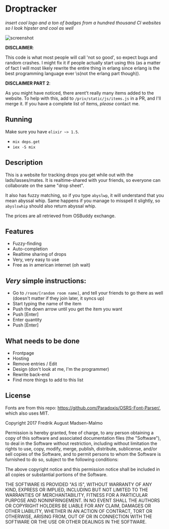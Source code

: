 # Droptracker

_insert cool logo and a ton of badges from a hundred thousand CI websites so I look hipster and cool as well_

![screenshot](https://i.imgur.com/1fhEaiX.png)

**DISCLAIMER**:

This code is what most people will call 'not so good', so expect bugs and random crashes. I might fix it if people actually start using this
(as a matter of fact I will most likely rewrite the entire thing in erlang since erlang is the best programming language ever \s(not the erlang part though)).

**DISCLAIMER PART 2**:

As you might have noticed, there arent't really many items added to the website. To help with this, add to `/priv/static/js/items.js` in a PR, and I'll merge it. If you have a complete list of items, _please_ contact me.

## Running

Make sure you have `elixir ~> 1.5`.

- `mix deps.get`
- `iex -S mix`

## Description

This is a website for tracking drops you get while out with the lads/lasses/mates. It is realtime-shared with your friends, so everyone can collaborate on the same "drop sheet".

It also has fuzzy matching, so if you type `abyslwp`, it will understand that you mean abyssal whip. Same happens if you manage to misspell it slightly, so `abyslswhip` should also return abyssal whip.

The prices are all retrieved from OSBuddy exchange.

## Features

- Fuzzy-finding
- Auto-completion
- Realtime sharing of drops
- Very, very easy to use
- Free as in american internet (oh wait)

## *Very* simple instructions:

- Go to `/room/[random room name]`, and tell your friends to go there as well (doesn't matter if they join later, it syncs up)
- Start typing the name of the item
- Push the down arrow until you get the item you want
- Push [Enter]
- Enter quantity
- Push [Enter]

## What needs to be done

- Frontpage
- Hosting
- Remove entries / Edit
- Design (don't look at me, I'm the programmer)
- Rewrite back-end
- Find more things to add to this list

## License

Fonts are from this repo: https://github.com/Paradoxis/OSRS-Font-Parser/, which also uses MIT.

Copyright 2017 Fredrik August Madsen-Malmo

Permission is hereby granted, free of charge, to any person obtaining a copy of this software and associated documentation files (the "Software"), to deal in the Software without restriction, including without limitation the rights to use, copy, modify, merge, publish, distribute, sublicense, and/or sell copies of the Software, and to permit persons to whom the Software is furnished to do so, subject to the following conditions:

The above copyright notice and this permission notice shall be included in all copies or substantial portions of the Software.

THE SOFTWARE IS PROVIDED "AS IS", WITHOUT WARRANTY OF ANY KIND, EXPRESS OR IMPLIED, INCLUDING BUT NOT LIMITED TO THE WARRANTIES OF MERCHANTABILITY, FITNESS FOR A PARTICULAR PURPOSE AND NONINFRINGEMENT. IN NO EVENT SHALL THE AUTHORS OR COPYRIGHT HOLDERS BE LIABLE FOR ANY CLAIM, DAMAGES OR OTHER LIABILITY, WHETHER IN AN ACTION OF CONTRACT, TORT OR OTHERWISE, ARISING FROM, OUT OF OR IN CONNECTION WITH THE SOFTWARE OR THE USE OR OTHER DEALINGS IN THE SOFTWARE.
